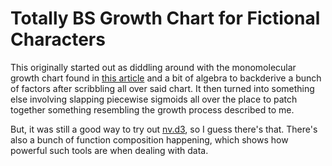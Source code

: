 Totally BS Growth Chart for Fictional Characters
================================================

This originally started out as diddling around with the monomolecular growth chart found in [this article](http://jmammal.oxfordjournals.org/content/94/6/1298.figures-only) and a bit of algebra to backderive a bunch of factors after scribbling all over said chart.  It then turned into something else involving slapping piecewise sigmoids all over the place to patch together something resembling the growth process described to me.

But, it was still a good way to try out [nv.d3](https://github.com/novus/nvd3), so I guess there's that.  There's also a bunch of function composition happening, which shows how powerful such tools are when dealing with data.
